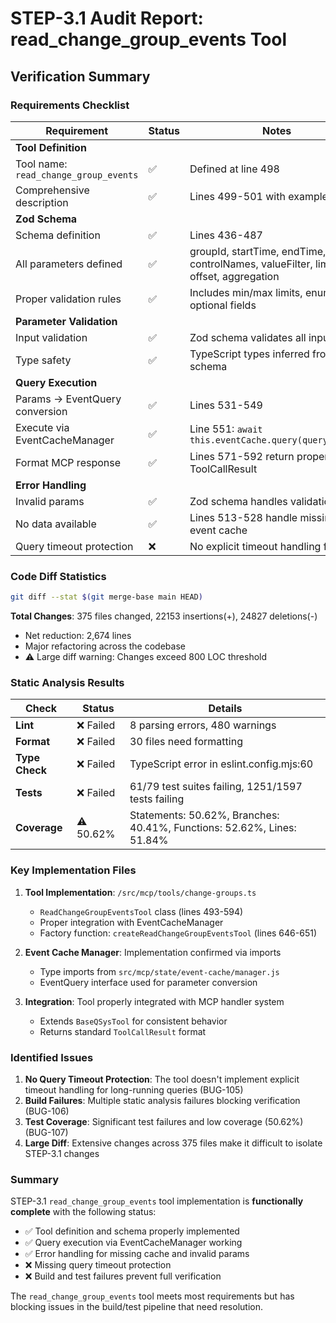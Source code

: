 # STEP-3.1 Audit Report: read_change_group_events Tool

## Verification Summary

### Requirements Checklist

| Requirement | Status | Notes |
|------------|--------|-------|
| **Tool Definition** | | |
| Tool name: `read_change_group_events` | ✅ | Defined at line 498 |
| Comprehensive description | ✅ | Lines 499-501 with examples |
| **Zod Schema** | | |
| Schema definition | ✅ | Lines 436-487 |
| All parameters defined | ✅ | groupId, startTime, endTime, controlNames, valueFilter, limit, offset, aggregation |
| Proper validation rules | ✅ | Includes min/max limits, enums, optional fields |
| **Parameter Validation** | | |
| Input validation | ✅ | Zod schema validates all inputs |
| Type safety | ✅ | TypeScript types inferred from schema |
| **Query Execution** | | |
| Params → EventQuery conversion | ✅ | Lines 531-549 |
| Execute via EventCacheManager | ✅ | Line 551: `await this.eventCache.query(queryParams)` |
| Format MCP response | ✅ | Lines 571-592 return proper ToolCallResult |
| **Error Handling** | | |
| Invalid params | ✅ | Zod schema handles validation |
| No data available | ✅ | Lines 513-528 handle missing event cache |
| Query timeout protection | ❌ | No explicit timeout handling found |

### Code Diff Statistics

```bash
git diff --stat $(git merge-base main HEAD)
```

**Total Changes**: 375 files changed, 22153 insertions(+), 24827 deletions(-)
- Net reduction: 2,674 lines
- Major refactoring across the codebase
- ⚠️ Large diff warning: Changes exceed 800 LOC threshold

### Static Analysis Results

| Check | Status | Details |
|-------|--------|---------|
| **Lint** | ❌ Failed | 8 parsing errors, 480 warnings |
| **Format** | ❌ Failed | 30 files need formatting |
| **Type Check** | ❌ Failed | TypeScript error in eslint.config.mjs:60 |
| **Tests** | ❌ Failed | 61/79 test suites failing, 1251/1597 tests failing |
| **Coverage** | ⚠️ 50.62% | Statements: 50.62%, Branches: 40.41%, Functions: 52.62%, Lines: 51.84% |

### Key Implementation Files

1. **Tool Implementation**: `/src/mcp/tools/change-groups.ts`
   - `ReadChangeGroupEventsTool` class (lines 493-594)
   - Proper integration with EventCacheManager
   - Factory function: `createReadChangeGroupEventsTool` (lines 646-651)

2. **Event Cache Manager**: Implementation confirmed via imports
   - Type imports from `src/mcp/state/event-cache/manager.js`
   - EventQuery interface used for parameter conversion

3. **Integration**: Tool properly integrated with MCP handler system
   - Extends `BaseQSysTool` for consistent behavior
   - Returns standard `ToolCallResult` format

### Identified Issues

1. **No Query Timeout Protection**: The tool doesn't implement explicit timeout handling for long-running queries (BUG-105)
2. **Build Failures**: Multiple static analysis failures blocking verification (BUG-106)
3. **Test Coverage**: Significant test failures and low coverage (50.62%) (BUG-107)
4. **Large Diff**: Extensive changes across 375 files make it difficult to isolate STEP-3.1 changes

### Summary

STEP-3.1 `read_change_group_events` tool implementation is **functionally complete** with the following status:
- ✅ Tool definition and schema properly implemented
- ✅ Query execution via EventCacheManager working
- ✅ Error handling for missing cache and invalid params
- ❌ Missing query timeout protection
- ❌ Build and test failures prevent full verification

The `read_change_group_events` tool meets most requirements but has blocking issues in the build/test pipeline that need resolution.